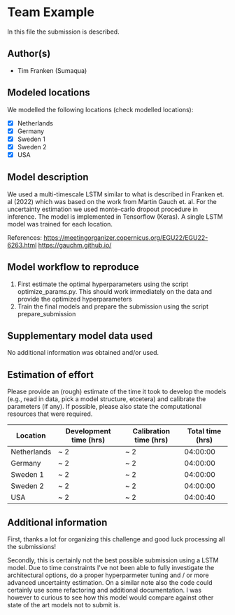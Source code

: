 # Team Example

In this file the submission is described. 

## Author(s)

- Tim Franken (Sumaqua)

## Modeled locations

We modelled the following locations (check modelled locations):

- [X] Netherlands
- [X] Germany
- [X] Sweden 1
- [X] Sweden 2
- [X] USA

## Model description

We used a multi-timescale LSTM similar to what is described in Franken et. al (2022) which was based on the work from
Martin Gauch et. al. For the uncertainty estimation we used monte-carlo dropout procedure in inference. The model is
implemented in Tensorflow (Keras). A single LSTM model was trained for each location.

References:
https://meetingorganizer.copernicus.org/EGU22/EGU22-6263.html
https://gauchm.github.io/

## Model workflow to reproduce

1. First estimate the optimal hyperparameters using the script optimize_params.py. This should work immediately on the
data and provide the optimized hyperparameters
2. Train the final models and prepare the submission using the script prepare_submission

## Supplementary model data used

No additional information was obtained and/or used.

## Estimation of effort

Please provide an (rough) estimate of the time it took to develop the models (e.g., read in data, pick a model 
structure, etcetera) and calibrate the parameters (if any). If possible, please also state the computational resources
that were required.

| Location    | Development time (hrs) | Calibration time (hrs) | Total time (hrs) | 
|-------------|------------------------|----------------------  |------------------|
| Netherlands | ~ 2                    | ~ 2                    | 04:00:00         |
| Germany     | ~ 2                    | ~ 2                    | 04:00:00         |
| Sweden 1    | ~ 2                    | ~ 2                    | 04:00:00         |
| Sweden 2    | ~ 2                    | ~ 2                    | 04:00:00         |
| USA         | ~ 2                    | ~ 2                    | 04:00:40         |

## Additional information

First, thanks a lot for organizing this challenge and good luck processing all the submissions!

Secondly, this is certainly not the best possible submission using a LSTM model. Due to time constraints I've not
been able to fully investigate the architectural options, do a proper hyperparmeter tuning and / or more advanced
uncertainty estimation. On a similar note also the code could certainly use some refactoring and additional documentation.
I was however to curious to see how this model would compare against other state of the art models not to submit is.
